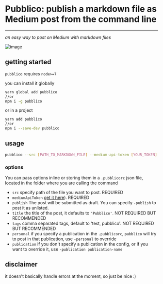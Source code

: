 # Pubblico: publish a markdown file as Medium post from the command line

---

*an easy way to post on Medium with markdown files*

![image](https://cloud.githubusercontent.com/assets/3280300/25977271/c3982aae-36ba-11e7-915b-1b499f02691d.png)


## getting started

`pubblico` requires `node>=7`

you can install it globally
```sh
yarn global add pubblico
//or
npm i -g pubblico
```

or in a project
```sh
yarn add pubblico
//or
npm i --save-dev pubblico
```

## usage

```sh
pubblico --src [PATH_TO_MARKDOWN_FILE] --medium-api-token [YOUR_TOKEN] --title [TITLE] --tags [TAGS] --publication [PUBLICATION]
```

### options

You can pass options inline or storing them in a `.pubblicorc` json file, located in the folder where you are calling the command

- `src` specify path of the file you want to post. REQUIRED
- `mediumApiToken` [get it here](https://medium.com/me/settings)). REQUIRED
- `publish` The post will be submitted as draft. You can specify `-publish` to post it as unlisted.
- `title` the title of the post, it defaults to `'Pubblico'`. NOT REQUIRED BUT RECOMMENDED
- `tags` comma separated tags, default to 'test, pubblico'. NOT REQUIRED BUT RECOMMENDED
- `personal` if you specify a publication in the `.pubblicorc`, `pubblico` will try to post in that publication, use `-personal` to override
- `publication` if you don't specify a publication in the config, or if you want to override it, use `-publication publication-name`

## disclaimer
it doesn't basically handle errors at the moment, so just be nice :)
